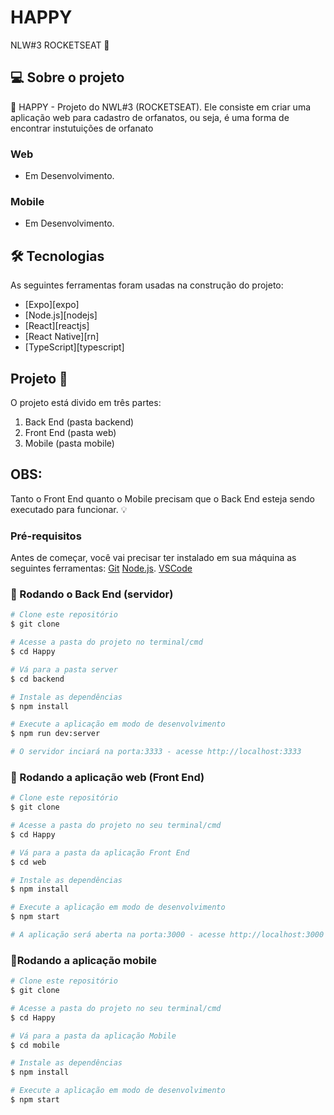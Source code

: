 # HAPPY
 NLW#3 ROCKETSEAT 🚀
 

## 💻 Sobre o projeto

:rocket: HAPPY - Projeto do NWL#3 (ROCKETSEAT). Ele consiste em criar uma aplicação web para cadastro de orfanatos, ou seja, é uma forma de encontrar instutuições de orfanato


### Web

- Em Desenvolvimento.

### Mobile

- Em Desenvolvimento.


## 🛠 Tecnologias

As seguintes ferramentas foram usadas na construção do projeto:

- [Expo][expo]
- [Node.js][nodejs]
- [React][reactjs]
- [React Native][rn]
- [TypeScript][typescript]


##  Projeto 🚀

O projeto está divido em três partes:
1. Back End (pasta backend) 
2. Front End (pasta web)
3. Mobile (pasta mobile)

## OBS: 

Tanto o Front End quanto o Mobile precisam que o Back End esteja sendo executado para funcionar. 💡

### Pré-requisitos

Antes de começar, você vai precisar ter instalado em sua máquina as seguintes ferramentas:
[Git](https://git-scm.com)
[Node.js](nodejs). 
[VSCode](vscode)

### 🎲 Rodando o Back End (servidor)

```bash
# Clone este repositório
$ git clone 

# Acesse a pasta do projeto no terminal/cmd
$ cd Happy

# Vá para a pasta server
$ cd backend

# Instale as dependências
$ npm install 

# Execute a aplicação em modo de desenvolvimento
$ npm run dev:server

# O servidor inciará na porta:3333 - acesse http://localhost:3333 
```

### 🧭 Rodando a aplicação web (Front End)

```bash
# Clone este repositório
$ git clone 

# Acesse a pasta do projeto no seu terminal/cmd
$ cd Happy

# Vá para a pasta da aplicação Front End
$ cd web

# Instale as dependências
$ npm install

# Execute a aplicação em modo de desenvolvimento
$ npm start

# A aplicação será aberta na porta:3000 - acesse http://localhost:3000
```


### 📱Rodando a aplicação mobile 

```bash
# Clone este repositório
$ git clone 

# Acesse a pasta do projeto no seu terminal/cmd
$ cd Happy

# Vá para a pasta da aplicação Mobile
$ cd mobile

# Instale as dependências
$ npm install

# Execute a aplicação em modo de desenvolvimento
$ npm start
```

